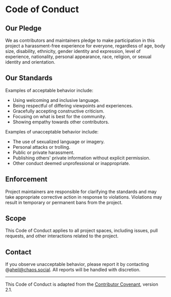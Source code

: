 # Code of Conduct

## Our Pledge

We as contributors and maintainers pledge to make participation in this project a harassment-free experience for everyone, regardless of age, body size, disability, ethnicity, gender identity and expression, level of experience, nationality, personal appearance, race, religion, or sexual identity and orientation.

## Our Standards

Examples of acceptable behavior include:
- Using welcoming and inclusive language.
- Being respectful of differing viewpoints and experiences.
- Gracefully accepting constructive criticism.
- Focusing on what is best for the community.
- Showing empathy towards other contributors.

Examples of unacceptable behavior include:
- The use of sexualized language or imagery.
- Personal attacks or trolling.
- Public or private harassment.
- Publishing others' private information without explicit permission.
- Other conduct deemed unprofessional or inappropriate.

## Enforcement

Project maintainers are responsible for clarifying the standards and may take appropriate corrective action in response to violations. Violations may result in temporary or permanent bans from the project.

## Scope

This Code of Conduct applies to all project spaces, including issues, pull requests, and other interactions related to the project.

## Contact

If you observe unacceptable behavior, please report it by contacting @aheil@chaos.social. All reports will be handled with discretion.

---

This Code of Conduct is adapted from the [Contributor Covenant](https://www.contributor-covenant.org/), version 2.1.
